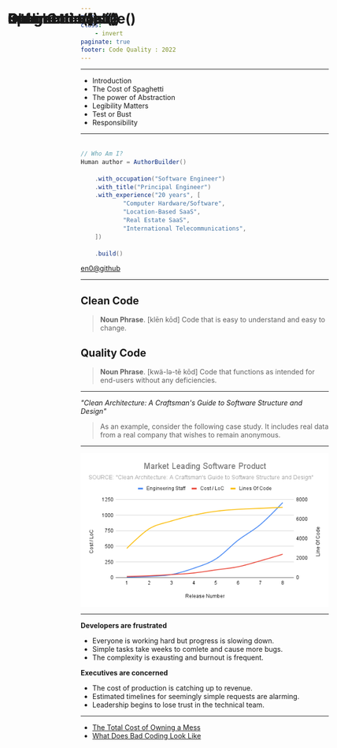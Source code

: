 ```yaml
---
marp: true
class:
    - invert
paginate: true
footer: Code Quality : 2022
---
```


<style>
img[alt~="center"] {
  display: block;
  margin: 0 auto;
}
</style>

# CleanCode { ... }

---

# Outline

- Introduction
- The Cost of Spaghetti
- The power of Abstraction
- Legibility Matters
- Test or Bust
- Responsibility
---

# Intro.author()



```java

// Who Am I?
Human author = AuthorBuilder()

    .with_occupation("Software Engineer")
    .with_title("Principal Engineer")
    .with_experience("20 years", [
            "Computer Hardware/Software",
            "Location-Based SaaS",
            "Real Estate SaaS",
            "International Telecommunications",
    ])

    .build()
```

[en0@github](https://github.com/en0)

---

# Intro.about()

## Clean Code

> __Noun Phrase__. [klēn kōd]
> Code that is easy to understand and easy to change.

## Quality Code

> __Noun Phrase__. [kwä-lə-tē kōd]
> Code that functions as intended for end-users without any deficiencies.

---

# Spaghetti.cost()

_"Clean Architecture: A Craftsman's Guide to Software Structure and Design"_

> As an example, consider the following case study. It includes real data from a
> real company that wishes to remain anonymous.

---

# Spaghetti.cost()

<style scoped>
section {
  padding-top: 100px;
}
h1 {
  position: absolute;
  left: 80px;
  top: 20px;
  right: 80px;
  height: 70px;
  line-height: 70px;
}
</style>
![bg center 60%](/cost_of_a_mess.png)

---

# Spaghetti.analize()

__Developers are frustrated__

- Everyone is working hard but progress is slowing down.
- Simple tasks take weeks to comlete and cause more bugs.
- The complexity is exausting and burnout is frequent.

__Executives are concerned__

- The cost of production is catching up to revenue.
- Estimated timelines for seemingly simple requests are alarming.
- Leadership begins to lose trust in the technical team.

---

# References.list()

- [The Total Cost of Owning a Mess](https://www.informit.com/articles/article.aspx?p=1235624&seqNum=3)
- [What Does Bad Coding Look Like](https://webo.digital/blog/what-does-bad-coding-look-like-it-will-always-cost-you-more-in-the-long-run/)
